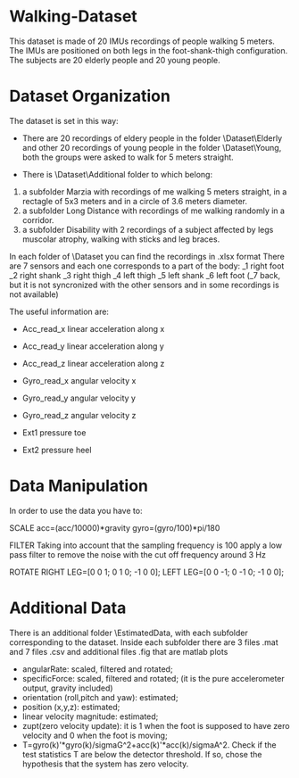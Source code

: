 # Walking-Dataset
This dataset is made of 20 IMUs recordings of people walking 5 meters. The IMUs are positioned on both legs in the foot-shank-thigh configuration. The subjects are 20 elderly people and 20 young people.

# Dataset Organization
The dataset is set in this way:

- There are 20 recordings of eldery people in the folder \Dataset\Elderly and other 20 recordings of young people in the folder \Dataset\Young, both the groups were asked to walk for 5 meters straight.

- There is \Dataset\Additional folder to which belong: 
1) a subfolder Marzia with recordings of me walking 5 meters straight, in a rectagle of 5x3 meters and in a circle of 3.6 meters diameter.
2) a subfolder Long Distance with recordings of me walking randomly in a corridor.
3) a subfolder Disability with 2 recordings of a subject affected by legs muscolar atrophy, walking with sticks and leg braces.

In each folder of \Dataset you can find the recordings in .xlsx format
There are 7 sensors and each one corresponds to a part of the body:
_1 right foot
_2 right shank
_3 right thigh
_4 left thigh
_5 left shank
_6 left foot
(_7 back, but it is not syncronized with the other sensors and in some recordings is not available)

The useful information are:

- Acc_read_x linear acceleration along x 
- Acc_read_y linear acceleration along y
- Acc_read_z linear acceleration along z

- Gyro_read_x angular velocity x 
- Gyro_read_y angular velocity y 
- Gyro_read_z angular velocity z 

- Ext1 pressure toe
- Ext2 pressure heel

# Data Manipulation
In order to use the data you have to:

SCALE 
acc=(acc/10000)*gravity
gyro=(gyro/100)*pi/180

FILTER
Taking into account that the sampling frequency is 100 apply a low pass filter to remove the noise with the cut off frequency around 3 Hz

ROTATE
RIGHT LEG=[0 0 1; 0 1 0; -1 0 0];
LEFT LEG=[0 0 -1; 0 -1 0; -1 0 0];

# Additional Data
There is an additional folder \EstimatedData, with each subfolder corresponding to the dataset.
Inside each subfolder there are 3 files .mat and 7 files .csv and additional files .fig that are matlab plots
- angularRate: scaled, filtered and rotated;
- specificForce: scaled, filtered and rotated; (it is the pure accelerometer output, gravity included)
- orientation (roll,pitch and yaw): estimated;
- position (x,y,z): estimated;
- linear velocity magnitude: estimated;
- zupt(zero velocity update): it is 1 when the foot is supposed to have zero velocity and 0 when the foot is moving;
- T=gyro(k)'*gyro(k)/sigmaG^2+acc(k)'*acc(k)/sigmaA^2. Check if the test statistics T are below the detector threshold. If so, chose the hypothesis that the system has zero velocity.

